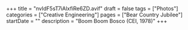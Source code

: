 +++
title = "nvIdF5sT7iAlxfiRe6ZD.avif"
draft = false
tags = ["Photos"]
categories = ["Creative Engineering"]
pages = ["Bear Country Jubilee"]
startDate = ""
description = "Boom Boom Bosco (CEI, 1978)"
+++
